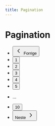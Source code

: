 ```yaml
---
title: Pagination
---
```


# Pagination
<Story>
<nav aria-label="Pagination">
  <ul class="ds-pagination ds-pagination--md">
    <li class="ds-pagination__item ds-pagination--md">
      <button type="button" class="ds-paragraph ds-paragraph--md ds-line-height--sm ds-btn ds-focus ds-btn--md ds-btn--tertiary ds-btn--accent ds-pagination--hidden" aria-label="Forrige">
        <svg xmlns="http://www.w3.org/2000/svg" width="1em" height="1em" fill="none" viewBox="0 0 24 24" focusable="false" role="img" aria-hidden="true" font-size="1.5rem"><path fill="currentColor" fill-rule="evenodd" d="M14.53 5.97a.75.75 0 0 1 0 1.06L9.56 12l4.97 4.97a.75.75 0 1 1-1.06 1.06l-5.5-5.5a.75.75 0 0 1 0-1.06l5.5-5.5a.75.75 0 0 1 1.06 0" clip-rule="evenodd"></path></svg>
        Forrige
      </button>
    </li>
    <li class="ds-pagination__item ds-pagination--md">
      <button type="button" class="ds-paragraph ds-paragraph--md ds-line-height--sm ds-btn ds-focus ds-btn--md ds-btn--primary ds-btn--accent" aria-current="true" aria-label="Side 1">1</button>
    </li>
    <li class="ds-pagination__item ds-pagination--md">
      <button type="button" class="ds-paragraph ds-paragraph--md ds-line-height--sm ds-btn ds-focus ds-btn--md ds-btn--tertiary ds-btn--accent" aria-current="false" aria-label="Side 2">2</button>
    </li>
    <li class="ds-pagination__item ds-pagination--md">
      <button type="button" class="ds-paragraph ds-paragraph--md ds-line-height--sm ds-btn ds-focus ds-btn--md ds-btn--tertiary ds-btn--accent" aria-current="false" aria-label="Side 3">3</button>
    </li>
    <li class="ds-pagination__item ds-pagination--md">
      <button type="button" class="ds-paragraph ds-paragraph--md ds-line-height--sm ds-btn ds-focus ds-btn--md ds-btn--tertiary ds-btn--accent" aria-current="false" aria-label="Side 4">4</button>
    </li>
    <li class="ds-pagination__item ds-pagination--md">
      <button type="button" class="ds-paragraph ds-paragraph--md ds-line-height--sm ds-btn ds-focus ds-btn--md ds-btn--tertiary ds-btn--accent" aria-current="false" aria-label="Side 5">5</button>
    </li>
    <li class="ds-pagination__item ds-pagination--md">
      <p class="ds-paragraph ds-paragraph--md ds-line-height--md ds-pagination__ellipsis">…</p>
    </li>
    <li class="ds-pagination__item ds-pagination--md">
      <button type="button" class="ds-paragraph ds-paragraph--md ds-line-height--sm ds-btn ds-focus ds-btn--md ds-btn--tertiary ds-btn--accent" aria-current="false" aria-label="Side 10">10</button>
    </li>
    <li class="ds-pagination__item ds-pagination--md">
      <button type="button" class="ds-paragraph ds-paragraph--md ds-line-height--sm ds-btn ds-focus ds-btn--md ds-btn--tertiary ds-btn--accent" aria-label="Neste">Neste
        <svg xmlns="http://www.w3.org/2000/svg" width="1em" height="1em" fill="none" viewBox="0 0 24 24" focusable="false" role="img" aria-hidden="true" font-size="1.5rem"><path fill="currentColor" fill-rule="evenodd" d="M9.47 5.97a.75.75 0 0 1 1.06 0l5.5 5.5a.75.75 0 0 1 0 1.06l-5.5 5.5a.75.75 0 1 1-1.06-1.06L14.44 12 9.47 7.03a.75.75 0 0 1 0-1.06" clip-rule="evenodd"></path></svg>
      </button>
    </li>
  </ul>
</nav>
</Story>